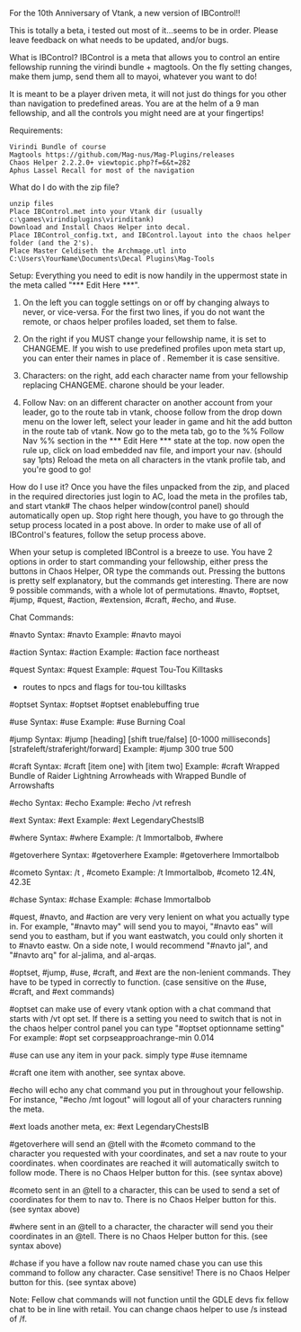 For the 10th Anniversary of Vtank, a new version of IBControl!!

This is totally a beta, i tested out most of it...seems to be in order. Please leave feedback on what needs to be updated, and/or bugs.

What is IBControl?
IBControl is a meta that allows you to control an entire fellowship running the virindi bundle + magtools. On the fly setting changes, make them jump, send them all to mayoi, whatever you want to do!

It is meant to be a player driven meta, it will not just do things for you other than navigation to predefined areas. You are at the helm of a 9 man fellowship, and all the controls you might need are at your fingertips!

Requirements:

    Virindi Bundle of course
    Magtools https://github.com/Mag-nus/Mag-Plugins/releases
    Chaos Helper 2.2.2.0+ viewtopic.php?f=6&t=282
    Aphus Lassel Recall for most of the navigation


What do I do with the zip file?

    unzip files
    Place IBControl.met into your Vtank dir (usually c:\games\virindiplugins\virinditank)
    Download and Install Chaos Helper into decal.
    Place IBControl_config.txt, and IBControl.layout into the chaos helper folder (and the 2's).
    Place Master Celdiseth the Archmage.utl into C:\Users\YourName\Documents\Decal Plugins\Mag-Tools


Setup:
Everything you need to edit is now handily in the uppermost state in the meta called "*** Edit Here ***". 

1. On the left you can toggle settings on or off by changing always to never, or vice-versa. For the first two lines, if you do not want the remote, or chaos helper profiles loaded, set them to false.

2. On the right if you MUST change your fellowship name, it is set to CHANGEME. If you wish to use predefined profiles upon meta start up, you can enter their names in place of <profilename>. Remember it is case sensitive.

3. Characters: on the right, add each character name from your fellowship replacing CHANGEME. charone should be your leader.

4. Follow Nav: on an different character on another account from your leader, go to the route tab in vtank, choose follow from the drop down menu on the lower left, select your leader in game and hit the add button in the route tab of vtank. Now go to the meta tab, go to the %% Follow Nav %% section in the *** Edit Here *** state at the top. now open the rule up, click on load embedded nav file, and import your nav. (should say 1pts) Reload the meta on all characters in the vtank profile tab, and you're good to go!

How do I use it?
Once you have the files unpacked from the zip, and placed in the required directories just login to AC, load the meta in the profiles tab, and start vtank# The chaos helper window(control panel) should automatically open up. Stop right here though, you have to go through the setup process located in a post above. In order to make use of all of IBControl's features, follow the setup process above.

When your setup is completed IBControl is a breeze to use. You have 2 options in order to start commanding your fellowship, either press the buttons in Chaos Helper, OR type the commands out. Pressing the buttons is pretty self explanatory, but the commands get interesting. There are now 9 possible commands, with a whole lot of permutations. #navto, #optset, #jump, #quest, #action, #extension, #craft, #echo, and #use.

Chat Commands:

#navto
Syntax: #navto <place>
Example: #navto mayoi

#action
Syntax: #action  <action>
Example: #action face northeast

#quest
Syntax: #quest <quest name>
Example: #quest Tou-Tou Killtasks
- routes to npcs and flags for tou-tou killtasks

#optset
Syntax: #optset <vtoptionname value>
#optset enablebuffing true

#use
Syntax: #use <item name>
Example: #use Burning Coal

#jump
Syntax: #jump [heading] [shift true/false] [0-1000 milliseconds] [strafeleft/straferight/forward]
Example: #jump 300 true 500

#craft
Syntax: #craft [item one] with [item two]
Example: #craft Wrapped Bundle of Raider Lightning Arrowheads with Wrapped Bundle of Arrowshafts

#echo
Syntax: #echo <anything>
Example: #echo /vt refresh

#ext
Syntax: #ext <metaname>
Example: #ext LegendaryChestsIB

#where
Syntax: #where
Example: /t Immortalbob, #where

#getoverhere
Syntax: #getoverhere <charactername>
Example: #getoverhere Immortalbob

#cometo
Syntax: /t <charactername>, #cometo <coordinates>
Example: /t Immortalbob, #cometo 12.4N, 42.3E

#chase
Syntax: #chase <charactername>
Example: #chase Immortalbob


#quest, #navto, and #action are very very lenient on what you actually type in. For example, "#navto may" will send you to mayoi, "#navto eas" will send you to eastham, but if you want eastwatch, you could only shorten it to #navto eastw. On a side note, I would recommend "#navto jal", and "#navto arq" for al-jalima, and al-arqas.

#optset, #jump, #use, #craft, and #ext are the non-lenient commands. They have to be typed in correctly to function. (case sensitive on the #use, #craft, and #ext commands)

#optset can make use of every vtank option with a chat command that starts with /vt opt set. If there is a setting you need to switch that is not in the chaos helper control panel you can type "#optset optionname setting"
For example: #opt set corpseapproachrange-min 0.014

#use can use any item in your pack. simply type #use itemname

#craft one item with another, see syntax above.

#echo will echo any chat command you put in throughout your fellowship. For instance, "#echo /mt logout" will logout all of your characters running the meta.

#ext loads another meta, ex: #ext LegendaryChestsIB

#getoverhere will send an @tell with the #cometo command to the character you requested with your coordinates, and set a nav route to your coordinates. when coordinates are reached it will automatically switch to follow mode. There is no Chaos Helper button for this. (see syntax above)

#cometo sent in an @tell to a character, this can be used to send a set of coordinates for them to nav to. There is no Chaos Helper button for this. (see syntax above)

#where sent in an @tell to a character, the character will send you their coordinates in an @tell. There is no Chaos Helper button for this. (see syntax above)

#chase if you have a follow nav route named chase <character name> you can use this command to follow any character. Case sensitive! There is no Chaos Helper button for this. (see syntax above)

Note: Fellow chat commands will not function until the GDLE devs fix fellow chat to be in line with retail. You can change chaos helper to use /s instead of /f.
